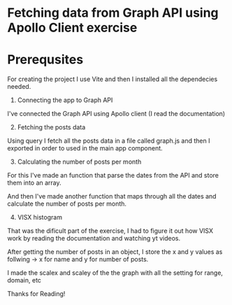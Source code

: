 # Fetching data from Graph API using Apollo Client exercise

# Prerequsites

For creating the project I use Vite and then I installed all the dependecies needed.

1. Connecting the app to Graph API

I've connected the Graph API using Apollo client (I read the documentation)

2. Fetching the posts data

Using query I fetch all the posts data in a file called graph.js and then I exported in order to used in the main app component.

3. Calculating the number of posts per month

For this I've made an function that parse the dates from the API and store them into an array.

And then I've made another function that maps through all the dates and calculate the number of posts per month.

4. VISX histogram

That was the dificult part of the exercise, I had to figure it out how VISX work by reading the documentation and watching yt videos.

After getting the number of posts in an object, I store the x and y values as follwing -> x for name and y for number of posts.

I made the scalex and scaley of the the graph with all the setting for range, domain, etc

Thanks for Reading!
